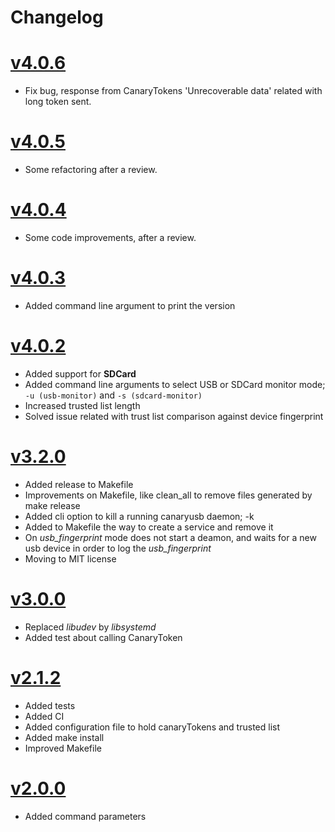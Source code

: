 # Changelog

# [v4.0.6](2023-11-x)

* Fix bug, response from CanaryTokens 'Unrecoverable data' related with long token sent.

# [v4.0.5](2023-10-25)

* Some refactoring after a review.

# [v4.0.4](2023-10-23)

* Some code improvements, after a review.

# [v4.0.3](2023-10-18)

* Added command line argument to print the version

# [v4.0.2](2023-10-18)

* Added support for **SDCard**
* Added command line arguments to select USB or SDCard monitor mode; `-u (usb-monitor)` and `-s (sdcard-monitor)`
* Increased trusted list length
* Solved issue related with trust list comparison against device fingerprint

# [v3.2.0](2023-09-18)

* Added release to Makefile
* Improvements on Makefile, like clean_all to remove files generated by make release
* Added cli option to kill a running canaryusb daemon; -k
* Added to Makefile the way to create a service and remove it
* On *usb_fingerprint* mode does not start a deamon, and waits for a new usb device in order to log the *usb_fingerprint*
* Moving to MIT license

# [v3.0.0](2023-09-08)

* Replaced *libudev* by *libsystemd* 
* Added test about calling CanaryToken

# [v2.1.2](2023-08-25)

* Added tests 
* Added CI
* Added configuration file to hold canaryTokens and trusted list
* Added make install
* Improved Makefile

# [v2.0.0](2023-07-09)

* Added command parameters 


